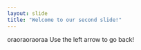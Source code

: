 ```yaml
---
layout: slide
title: "Welcome to our second slide!"
---
```

oraoraoraoraa
Use the left arrow to go back!
